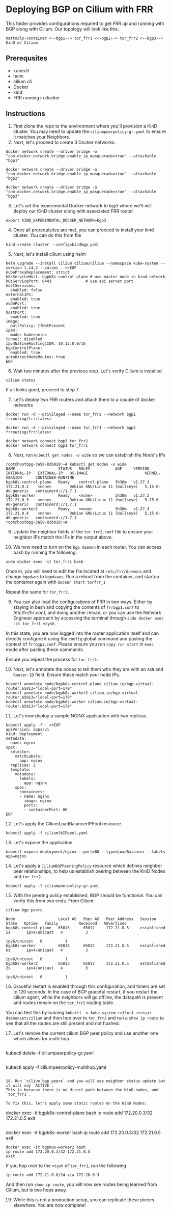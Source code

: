 # Deploying BGP on Cilium with FRR
This folder provides configurations required to get FRR up and running with BGP along with Cilium. 
Our topology will look like this:

`nettools-container <--bgp1--> tor_frr1 <--bgp2--> tor_frr2 <--bgp3--> KinD w/ Cilium`

## Prerequsites
- kubectl
- helm
- cilium cli
- Docker
- kind
- FRR running in docker

## Instructions

1. First clone the repo to the environment where you'll provision a KinD cluster. You may need to update the `ciliumpeerpolicy-gr.yaml` to ensure it matches your Neighbors.
2. Next, let's proceed to create 3 Docker networks.
```
docker network create --driver bridge -o "com.docker.network.bridge.enable_ip_masquerade=true" --attachable "bgp1"
```
```
docker network create --driver bridge -o "com.docker.network.bridge.enable_ip_masquerade=true" --attachable "bgp2"
```
```
docker network create --driver bridge -o "com.docker.network.bridge.enable_ip_masquerade=true" --attachable "bgp3"
```

3. Let's set the experimental Docker network to `bgp3` where we'll will deploy our KinD cluster along with associated FRR router
```
export KIND_EXPERIMENTAL_DOCKER_NETWORK=bgp3
```
4. Once all prerequisites are met, you can proceed to install your kind cluster. You can do this from file
```
kind create cluster --config=kindbgp.yaml
```
5. Next, let's install cilium using helm
```
helm upgrade --install cilium cilium/cilium --namespace kube-system --version 1.14.2 --values - <<EOF
kubeProxyReplacement: strict
k8sServiceHost: bgpk8s-control-plane # use master node in kind network
k8sServicePort: 6443               # use api server port
hostServices:
  enabled: false
externalIPs:
  enabled: true
nodePort:
  enabled: true
hostPort:
  enabled: true
image:
  pullPolicy: IfNotPresent
ipam:
  mode: kubernetes
tunnel: disabled
ipv4NativeRoutingCIDR: 10.12.0.0/16
bgpControlPlane:
  enabled: true
autoDirectNodeRoutes: true
EOF
```
6. Wait two minutes after the previous step. Let's verify Cilium is installed
```
cilium status
```
If all looks good, proceed to step 7.

7. Let's deploy two FRR routers and attach them to a couple of docker networks
```
docker run -d --privileged --name tor_frr2 --network bgp2 frrouting/frr:latest
```
```
docker run -d --privileged --name tor_frr1 --network bgp2 frrouting/frr:latest
```
```
docker network connect bgp3 tor_frr2
docker network connect bgp1 tor_frr1
```
8. Next, run `kubectl get nodes -o wide` so we can establish the Node's IPs
```
root@hootbpg-3a50-83b010:~# kubectl get nodes -o wide
NAME                   STATUS   ROLES           AGE     VERSION   INTERNAL-IP   EXTERNAL-IP   OS-IMAGE                         KERNEL-VERSION      CONTAINER-RUNTIME
bgpk8s-control-plane   Ready    control-plane   3h38m   v1.27.3   172.21.0.2    <none>        Debian GNU/Linux 11 (bullseye)   5.15.0-40-generic   containerd://1.7.1
bgpk8s-worker          Ready    <none>          3h38m   v1.27.3   172.21.0.3    <none>        Debian GNU/Linux 11 (bullseye)   5.15.0-40-generic   containerd://1.7.1
bgpk8s-worker2         Ready    <none>          3h38m   v1.27.3   172.21.0.4    <none>        Debian GNU/Linux 11 (bullseye)   5.15.0-40-generic   containerd://1.7.1
root@hootbpg-3a50-83b010:~# 
```


9. Update the neighbor fields of the `tor_frr2.conf` file to ensure your neighbor IPs match the IPs in the output above.

10. We now need to turn on the `bgp daemon` in each router. You can access bash by running the following:
```
sudo docker exec -it tor_frr1 bash
```
Once in, you will need to edit the file located at `/etc/frr/daemons` and change `bgpd=no` to `bgpd=yes`. Run a reboot from the container, and startup the container again with `docker start torfrr_1`

Repeat the same for `tor_frr2`.

9. You can also load the configurations of FRR in two ways. Either by staying in bash and copying the contents of `frrbgp1.conf` to /etc/frr/frr.conf, and doing another reload, or you can use the Network Engineer approach by accessing the terminal through `sudo docker exec -it tor_frr1 vtysh`. 

In this state, you are now logged into the router application itself and can directly configure it using the `config` global command and pasting the context of `frrbgp1.conf`. Please ensure you run `copy run start` in `exec` mode after pasting these commands.

Ensure you repeat the process for `tor_frr2`.

10. Next, let's annotate the nodes to tell them who they are with an `ASN` and `Router-ID` field. Ensure these match your node IPs.
```
kubectl annotate node/bgpk8s-control-plane cilium.io/bgp-virtual-router.65013="local-port=179"
kubectl annotate node/bgpk8s-worker2 cilium.io/bgp-virtual-router.65013="local-port=179"
kubectl annotate node/bgpk8s-worker cilium.io/bgp-virtual-router.65013="local-port=179"
```

11. Let's now deploy a sample NGINX application with two replicas
```
kubectl apply -f - <<EOF
apiVersion: apps/v1
kind: Deployment
metadata:
  name: nginx
spec:
  selector:
    matchLabels:
      app: nginx
  replicas: 2
  template:
    metadata:
      labels:
        app: nginx
    spec:
      containers:
      - name: nginx
        image: nginx
        ports:
        - containerPort: 80
EOF
```

12. Let's apply the CiliumLoadBalancerIPPool resource
``` 
kubectl apply -f ciliumlbIPpool.yaml
``` 
13. Let's expose the application
```
kubectl expose deployment/nginx --port=80 --type=LoadBalancer --labels app=nginx
```
14. Let's apply a `CiliumBGPPeeringPolicy` resource which defines neighbor peer relationships, to help us establish peering between the KinD Nodes and `tor_frr2`.
```
kubectl apply -f ciliumpeerpolicy-gr.yaml
```
15. With the peering policy established, BGP should be functional. You can verify this from two ends.
From Cilium:
```
cilium bgp peers
```
```
Node                   Local AS   Peer AS   Peer Address   Session State   Uptime   Family         Received   Advertised
bgpk8s-control-plane   65013      65012     172.21.0.5     established     5s       ipv4/unicast   4          3    
                                                                                    ipv6/unicast   0          1    
bgpk8s-worker          65013      65012     172.21.0.5     established     6s       ipv4/unicast   4          3    
                                                                                    ipv6/unicast   0          1    
bgpk8s-worker2         65013      65012     172.21.0.5     established     2s       ipv4/unicast   4          3    
                                                                                    ipv6/unicast   0          1    
```
16. Graceful restart is enabled through this configuration, and timers are set to 120 seconds. In the case of BGP graceful restart, if you restart the cilium agent, while the neighbors will go offline, the datapath is present and routes remain on the `tor_frr2` routing table.

You can test this by running `kubectl -n kube-system rollout restart daemonset/cilium` and then hop over to `tor_frr2` and run a `show ip route` to see that all the routes are still present and not flushed.

17. Let's remove the current cilium BGP peer policy and use another one which allows for multi-hop.
```
```
kubectl delete -f ciliumpeerpolicy-gr.yaml
```
```
kubectl apply -f ciliumpeerpolicy-multihop.yaml
```

18. Run `cilium bgp peers` and you will see neighbor status update but it will say `ACTIVE`. 
This is because there is no direct path between the KinD nodes, and `tor_frr1`. 

To fix this, let's apply some static routes on the KinD Nodes:
```
docker exec -it bgpk8s-control-plane bash
ip route add 172.20.0.3/32 172.21.0.5
exit
```
```
docker exec -it bgpk8s-worker bash
ip route add 172.20.0.3/32 172.21.0.5
exit
```
docker exec -it bgpk8s-worker2 bash
ip route add 172.20.0.3/32 172.21.0.5
exit
```



If you hop over to the `vtysh` of `tor_frr1`, run the following

```
ip route add 172.21.0.0/24 via 172.20.0.3
```

And then run `show ip route`, you will now see routes being learned from Cilium, but is two hops away.

19. While this is not a production setup, you can replicate these pieces elsewhere. You are now complete!


